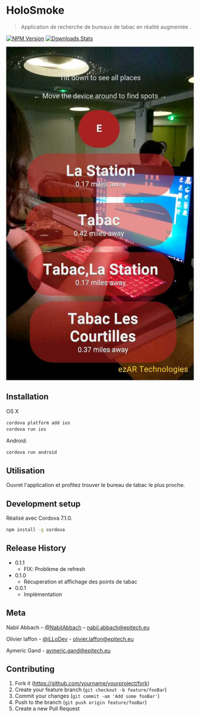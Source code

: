 # HoloSmoke
> Application de recherche de bureaux de tabac en réalité augmentée .

[![NPM Version][npm-image]][npm-url]
[![Downloads Stats][npm-downloads]][npm-url]


![](header.jpg)

## Installation

OS X 
```sh
cordova platform add ios 
cordova run ios
```

Android:

```sh
cordova run android
```

## Utilisation

Ouvret l'application et profitez trouver le bureau de tabac le plus proche.


## Development setup

Réalisé avec Cordova 7.1.0.

```sh
npm install -g cordova
```

## Release History

* 0.1.1
    * FIX: Problème de refresh
* 0.1.0
    * Récuperation et affichage des points de tabac
* 0.0.1
    * Implémentation

## Meta

Nabil Abbach – [@NabilAbbach](https://twitter.com/dbader_org) – nabil.abbach@epitech.eu

Olivier laffon - [@iLLoDev](https://twitter.com/dbader_org) - olivier.laffon@epitech.eu

Aymeric Gand - aymeric.gand@epitech.eu


## Contributing

1. Fork it (<https://github.com/yourname/yourproject/fork>)
2. Create your feature branch (`git checkout -b feature/fooBar`)
3. Commit your changes (`git commit -am 'Add some fooBar'`)
4. Push to the branch (`git push origin feature/fooBar`)
5. Create a new Pull Request

<!-- Markdown link & img dfn's -->
[npm-image]: https://img.shields.io/npm/v/cordova.svg?style=flat-square
[npm-url]: https://www.npmjs.com/package/cordova
[npm-downloads]: https://img.shields.io/npm/dm/cordova.svg?style=flat-square
[wiki]: https://github.com/yourname/yourproject/wiki
